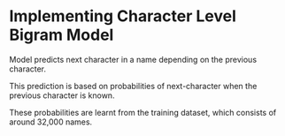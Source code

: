# Implementing Character Level Bigram Model

Model predicts next character in a name depending on the previous character.

This prediction is based on probabilities of next-character when the previous character is known.

These probabilities are learnt from the training dataset, which consists of around 32,000 names.
